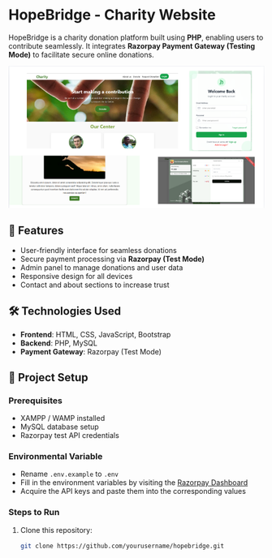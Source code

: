 # HopeBridge - Charity Website

HopeBridge is a charity donation platform built using **PHP**, enabling users to contribute seamlessly. It integrates **Razorpay Payment Gateway (Testing Mode)** to facilitate secure online donations. 

![HopeBridge Logo](screenshots/image.png)  <!-- Replace with actual image -->

## 🌟 Features  
- User-friendly interface for seamless donations  
- Secure payment processing via **Razorpay (Test Mode)**  
- Admin panel to manage donations and user data  
- Responsive design for all devices  
- Contact and about sections to increase trust  

## 🛠️ Technologies Used  
- **Frontend**: HTML, CSS, JavaScript, Bootstrap  
- **Backend**: PHP, MySQL  
- **Payment Gateway**: Razorpay (Test Mode)  

## 📂 Project Setup  

### Prerequisites  
- XAMPP / WAMP installed  
- MySQL database setup  
- Razorpay test API credentials 
 
### Environmental Variable
- Rename `.env.example` to `.env`
- Fill in the environment variables by visiting the [Razorpay Dashboard](https://dashboard.razorpay.com/app/website-app-settings/api-keys)
- Acquire the API keys and paste them into the corresponding values

### Steps to Run  
1. Clone this repository:  
   ```sh
   git clone https://github.com/yourusername/hopebridge.git

